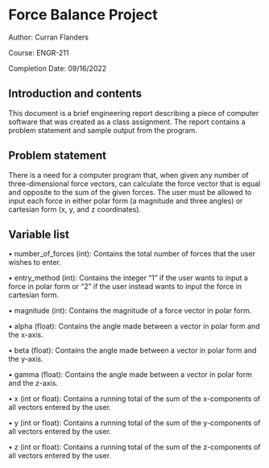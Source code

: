 # Force Balance Project
Author: Curran Flanders

Course: ENGR-211

Completion Date: 09/16/2022

## Introduction and contents
This document is a brief engineering report describing a piece of computer software that was created as a class assignment. 
The report contains a problem statement and sample output from the program.

## Problem statement 
There is a need for a computer program that, when given any number of three-dimensional force vectors, can calculate the 
force vector that is equal and opposite to the sum of the given forces. The user must be allowed to input each force in 
either polar form (a magnitude and three angles) or cartesian form (x, y, and z coordinates).

## Variable list 

•	number_of_forces (int): Contains the total number of forces that the user wishes to enter.

•	entry_method (int): Contains the integer “1” if the user wants to input a force in polar form or “2” if the user instead wants to input the force in cartesian form.

•	magnitude (int): Contains the magnitude of a force vector in polar form.

•	alpha (float): Contains the angle made between a vector in polar form and the x-axis.

•	beta (float): Contains the angle made between a vector in polar form and the y-axis.

•	gamma (float): Contains the angle made between a vector in polar form and the z-axis.

•	x (int or float): Contains a running total of the sum of the x-components of all vectors entered by the user.

•	y (int or float): Contains a running total of the sum of the y-components of all vectors entered by the user.

•	z (int or float): Contains a running total of the sum of the z-components of all vectors entered by the user.

